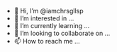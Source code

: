 - 👋 Hi, I’m @iamchrsgllsp
- 👀 I’m interested in ...
- 🌱 I’m currently learning ...
- 💞️ I’m looking to collaborate on ...
- 📫 How to reach me ...

<!---
iamchrsgllsp/iamchrsgllsp is a ✨ special ✨ repository because its `README.md` (this file) appears on your GitHub profile.
You can click the Preview link to take a look at your changes.
--->
